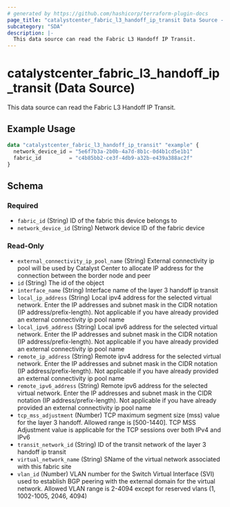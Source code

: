 ```yaml
---
# generated by https://github.com/hashicorp/terraform-plugin-docs
page_title: "catalystcenter_fabric_l3_handoff_ip_transit Data Source - terraform-provider-catalystcenter"
subcategory: "SDA"
description: |-
  This data source can read the Fabric L3 Handoff IP Transit.
---
```


# catalystcenter_fabric_l3_handoff_ip_transit (Data Source)

This data source can read the Fabric L3 Handoff IP Transit.

## Example Usage

```terraform
data "catalystcenter_fabric_l3_handoff_ip_transit" "example" {
  network_device_id = "5e6f7b3a-2b0b-4a7d-8b1c-0d4b1cd5e1b1"
  fabric_id         = "c4b85bb2-ce3f-4db9-a32b-e439a388ac2f"
}
```

<!-- schema generated by tfplugindocs -->
## Schema

### Required

- `fabric_id` (String) ID of the fabric this device belongs to
- `network_device_id` (String) Network device ID of the fabric device

### Read-Only

- `external_connectivity_ip_pool_name` (String) External connectivity ip pool will be used by Catalyst Center to allocate IP address for the connection between the border node and peer
- `id` (String) The id of the object
- `interface_name` (String) Interface name of the layer 3 handoff ip transit
- `local_ip_address` (String) Local ipv4 address for the selected virtual network. Enter the IP addresses and subnet mask in the CIDR notation (IP address/prefix-length). Not applicable if you have already provided an external connectivity ip pool name
- `local_ipv6_address` (String) Local ipv6 address for the selected virtual network. Enter the IP addresses and subnet mask in the CIDR notation (IP address/prefix-length). Not applicable if you have already provided an external connectivity ip pool name
- `remote_ip_address` (String) Remote ipv4 address for the selected virtual network. Enter the IP addresses and subnet mask in the CIDR notation (IP address/prefix-length). Not applicable if you have already provided an external connectivity ip pool name
- `remote_ipv6_address` (String) Remote ipv6 address for the selected virtual network. Enter the IP addresses and subnet mask in the CIDR notation (IP address/prefix-length). Not applicable if you have already provided an external connectivity ip pool name
- `tcp_mss_adjustment` (Number) TCP maximum segment size (mss) value for the layer 3 handoff. Allowed range is [500-1440]. TCP MSS Adjustment value is applicable for the TCP sessions over both IPv4 and IPv6
- `transit_network_id` (String) ID of the transit network of the layer 3 handoff ip transit
- `virtual_network_name` (String) SName of the virtual network associated with this fabric site
- `vlan_id` (Number) VLAN number for the Switch Virtual Interface (SVI) used to establish BGP peering with the external domain for the virtual network. Allowed VLAN range is 2-4094 except for reserved vlans (1, 1002-1005, 2046, 4094)
